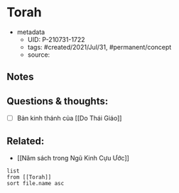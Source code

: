 ---
---

# Torah

- metadata
	- UID: P-210731-1722
	- tags: #created/2021/Jul/31, #permanent/concept 
	- source: 

## Notes


## Questions & thoughts:
- [ ] Bản kinh thánh của [[Do Thái Giáo]]

## Related:
- [[Năm sách trong Ngũ Kinh Cựu Ước]]
```dataview
list
from [[Torah]]
sort file.name asc
```